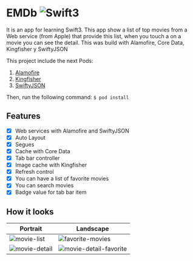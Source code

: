 # EMDb ![Swift3](https://img.shields.io/badge/swift-3-green.svg)
It is an app for learning Swift3. This app show a list of top movies from a Web service (from Apple) that provide this list, 
when you touch a on a movie you can see the detail. This was build with Alamofire, Core Data,  Kingfisher y SwiftyJSON

This project include the next Pods:
  1. [Alamofire](https://github.com/Alamofire/Alamofire)
  1. [Kingfisher](https://github.com/onevcat/Kingfisher)
  1. [SwiftyJSON](https://github.com/SwiftyJSON/SwiftyJSON)

Then, run the following command: `$ pod install`

## Features
- [x] Web services with Alamofire and SwiftyJSON
- [x] Auto Layout
- [x] Segues
- [x] Cache with Core Data
- [x] Tab bar controller
- [x] Image cache with Kingfisher
- [x] Refresh control
- [x] You can have a list of favorite movies
- [x] You can search movies
- [x] Badge value for tab bar item

## How it looks

| Portrait  | Landscape |
| --------- | --------- |
| ![movie-list](https://cloud.githubusercontent.com/assets/1808666/23836124/594fad8c-0741-11e7-82ae-a4efb0b842e8.png) | ![favorite-movies](https://cloud.githubusercontent.com/assets/1808666/23836121/5949e1d6-0741-11e7-9411-baac26ae10df.png) |
| ![movie-detail](https://cloud.githubusercontent.com/assets/1808666/23836122/594b7118-0741-11e7-8c53-cbddd75c32b0.png) | ![movie-detail-favorite](https://cloud.githubusercontent.com/assets/1808666/23836123/594dc5ee-0741-11e7-9309-e2e9e1cb2ca5.png) |
